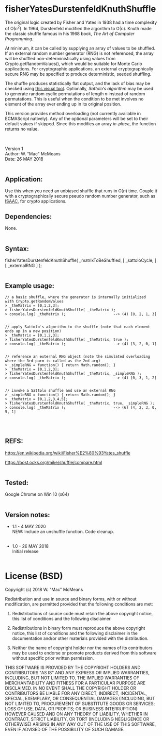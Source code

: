 # fisherYatesDurstenfeldKnuthShuffle
The original logic created by Fisher and Yates in 1938 had a time complexity of O(*n*<sup>2</sup>). In 1964, Durstenfeld modified the algorithm to O(*n*). Knuth made the classic shuffle famous in his 1968 book, *The Art of Computer Programming*.

At minimum, it can be called by supplying an array of values to be shuffled. If an external random number generator (RNG) is not referenced, the array will be shuffled non-deterministically using values from Crypto.getRandomValues(), which would be suitable for Monte Carlo applications. For cryptographic applications, an external cryptographically secure RNG may be specified to produce deterministic, seeded shuffling.

The shuffle produces statistically flat output, and the lack of bias may be checked using [this visual tool](https://bost.ocks.org/mike/shuffle/compare.html). Optionally, *Sattolo's algorithm* may be used to generate random cyclic permutations of length *n* instead of random permutations. This is useful when the condition to be met involves no element of the array ever ending up in its original position.

This version provides method overloading (not currently available in ECMAScript natively). Any of the optional parameters will be set to their default values if skipped. Since this modifies an array *in-place*, the function returns no value.

<br>&nbsp;<br>
Version 1<br>
Author: W. "Mac" McMeans<br>
Date: 26 MAY 2018
<br>&nbsp;<br>


## Application:
Use this when you need an unbiased shuffle that runs in O(*n*) time. Couple it with a cryptographically secure pseudo random number generator, such as [ISAAC](https://github.com/macmcmeans/isaacCSPRNG), for crypto applications.


## Dependencies:
None.
<br>&nbsp;<br>


## Syntax:
fisherYatesDurstenfeldKnuthShuffle( _matrixToBeShuffled, [ _sattoloCycle, ] [ _externalRNG ] ); 
<br>&nbsp;<br>


## Example usage:

```
// a basic shuffle, where the generator is internally initialized  with Crypto.getRandomValues
> _theMatrix = [0,1,2,3];
> fisherYatesDurstenfeldKnuthShuffle( _theMatrix );
> console.log( _theMatrix );                      --> (4) [0, 2, 1, 3] 


// apply Sattolo's algorithm to the shuffle (note that each element ends up in a new position)
> _theMatrix = [0,1,2,3];
> fisherYatesDurstenfeldKnuthShuffle( _theMatrix, true );
> console.log( _theMatrix );                      --> (4) [3, 2, 0, 1] 


// reference an external RNG object (note the simulated overloading where the 3rd parm is called as the 2nd arg)
> _simpleRNG = function() { return Math.random(); }
> _theMatrix = [0,1,2,3];
> fisherYatesDurstenfeldKnuthShuffle( _theMatrix, _simpleRNG );
> console.log( _theMatrix );                      --> (4) [0, 3, 1, 2] 


// invoke a Sattolo shuffle and use an external RNG
> _simpleRNG = function() { return Math.random(); }
> _theMatrix = [0,1,2,3,4,5];
> fisherYatesDurstenfeldKnuthShuffle( _theMatrix, true, _simpleRNG );
> console.log( _theMatrix );                      --> (6) [4, 2, 3, 0, 5, 1] 
```
<br>&nbsp;<br>


## REFS:
https://en.wikipedia.org/wiki/Fisher%E2%80%93Yates_shuffle

https://bost.ocks.org/mike/shuffle/compare.html
<br>&nbsp;<br>


## Tested:
Google Chrome on Win 10 (x64)
<br>&nbsp;<br>

## Version notes:
* 1.1 - 4 MAY 2020<br>
NEW: Include an unshuffle function. Code cleanup.
<br>&nbsp;<br>

* 1.0 - 26 MAY 2018<br>
Initial release
<br>&nbsp;<br>

# License (BSD)
Copyright (c) 2018 W. "Mac" McMeans

Redistribution and use in source and binary forms, with or without modification, are permitted provided that the following conditions are met:

1. Redistributions of source code must retain the above copyright notice, this list of conditions and the following disclaimer.

2. Redistributions in binary form must reproduce the above copyright notice, this list of conditions and the following disclaimer in the documentation and/or other materials provided with the distribution.

3. Neither the name of copyright holder nor the names of its contributors may be used to endorse or promote products derived from this software without specific prior written permission.

THIS SOFTWARE IS PROVIDED BY THE COPYRIGHT HOLDERS AND CONTRIBUTORS "AS IS" AND ANY EXPRESS OR IMPLIED WARRANTIES, INCLUDING, BUT NOT LIMITED TO, THE IMPLIED WARRANTIES OF MERCHANTABILITY AND FITNESS FOR A PARTICULAR PURPOSE ARE DISCLAIMED. IN NO EVENT SHALL THE COPYRIGHT HOLDER OR CONTRIBUTORS BE LIABLE FOR ANY DIRECT, INDIRECT, INCIDENTAL, SPECIAL, EXEMPLARY, OR CONSEQUENTIAL DAMAGES (INCLUDING, BUT NOT LIMITED TO, PROCUREMENT OF SUBSTITUTE GOODS OR SERVICES; LOSS OF USE, DATA, OR PROFITS; OR BUSINESS INTERRUPTION) HOWEVER CAUSED AND ON ANY THEORY OF LIABILITY, WHETHER IN CONTRACT, STRICT LIABILITY, OR TORT (INCLUDING NEGLIGENCE OR OTHERWISE) ARISING IN ANY WAY OUT OF THE USE OF THIS SOFTWARE, EVEN IF ADVISED OF THE POSSIBILITY OF SUCH DAMAGE.
